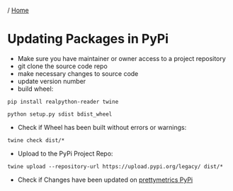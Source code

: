 / [Home](index.md)

# Updating Packages in PyPi

- Make sure you have maintainer or owner access to a project repository
- git clone the source code repo
- make necessary changes to source code
- update version number
- build wheel:

```
pip install realpython-reader twine

python setup.py sdist bdist_wheel
```

- Check if Wheel has been built without errors or warnings:

```
twine check dist/*
```

- Upload to the PyPi Project Repo:

```
twine upload --repository-url https://upload.pypi.org/legacy/ dist/*
```

- Check if Changes have been updated on [prettymetrics PyPi](https://pypi.org/project/prettymetrics/)